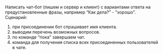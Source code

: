 Написать чат-бот (пишем и сервер и клиент) с вариантами ответа на предустановленные фразы, например “Как дела?” - ”хорошо”.
Сценарий: 
1. при присоединении бот спрашивает имя клиента.
2. выводим перечень возможных вопросов.
3. по команде “пока” завершаем чат.
4. команда для получения списка всех присоединенных пользователей в чате.
